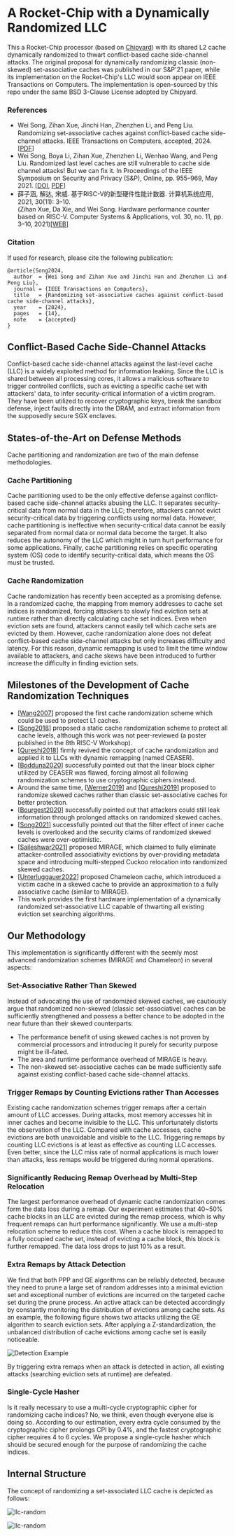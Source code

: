 # A Rocket-Chip with a Dynamically Randomized LLC

This a Rocket-Chip processor (based on [Chipyard](https://github.com/ucb-bar/chipyard))
with its shared L2 cache dynamically randomized to thwart conflict-based cache side-channel attacks.
The original proposal for dynamically randomizing classic (non-skewed) set-associative caches was published in our S&P'21 paper,
while its implementation on the Rocket-Chip's LLC would soon appear on IEEE Transactions on Computers.
The implementation is open-sourced by this repo under the same BSD 3-Clause License adopted by Chipyard.

### References

* Wei Song, Zihan Xue, Jinchi Han, Zhenzhen Li, and Peng Liu. Randomizing set-associative caches against conﬂict-based cache side-channel attacks. IEEE Transactions on Computers, accepted, 2024. [[PDF](https://wsong83.github.io/publication/comparch/tc2024.pdf)]
* Wei Song, Boya Li, Zihan Xue, Zhenzhen Li, Wenhao Wang, and Peng Liu. Randomized last level caches are still vulnerable to cache side channel attacks! But we can fix it. In Proceedings of the IEEE Symposium on Security and Privacy (S&P), Online, pp. 955–969, May 2021. [[DOI](https://doi.org/10.1109/SP40001.2021.00050), [PDF](https://wsong83.github.io/publication/comparch/sp2021.pdf)]
* 薛子涵, 解达, 宋威. 基于RISC-V的新型硬件性能计数器. 计算机系统应用, 2021, 30(11): 3–10.    
  (Zihan Xue, Da Xie, and Wei Song. Hardware performance counter based on RISC-V. Computer Systems & Applications, vol. 30, no. 11, pp. 3–10, 2021)[[WEB](http://www.c-s-a.org.cn/html/2021/11/8346.htm)]

### Citation

If used for research, please cite the following publication:

~~~
@article{Song2024,
  author  = {Wei Song and Zihan Xue and Jinchi Han and Zhenzhen Li and Peng Liu},
  journal = {IEEE Transactions on Computers},
  title   = {Randomizing set-associative caches against conﬂict-based cache side-channel attacks},
  year    = {2024},
  pages   = {14},
  note    = {accepted}
}
~~~

## Conflict-Based Cache Side-Channel Attacks

Conflict-based cache side-channel attacks against the last-level cache (LLC)
is a widely exploited method for information leaking.
Since the LLC is shared between all processing cores,
it allows a malicious software to
trigger controlled conflicts, such as evicting a specific cache set with attackers' data,
to infer security-critical information of a victim program.
They have been utilized to recover cryptographic keys,
break the sandbox defense,
inject faults directly into the DRAM,
and extract information from the supposedly secure SGX enclaves.

## States-of-the-Art on Defense Methods

Cache partitioning and randomization are two of the main defense methodologies.

### Cache Partitioning

Cache partitioning used to be the only effective defense against conflict-based cache side-channel attacks abusing the LLC.
It separates security-critical data from normal data in the LLC;
therefore, attackers cannot evict security-critical data by triggering conflicts using normal data.
However, cache partitioning is ineffective when security-critical data cannot be easily separated from normal data
or normal data become the target.
It also reduces the autonomy of the LLC which might in turn hurt performance for some applications.
Finally, cache partitioning relies on specific operating system (OS) code to identify security-critical data,
which means the OS must be trusted.

### Cache Randomization

Cache randomization has recently been accepted as a promising defense.
In a randomized cache,
the mapping from memory addresses to cache set indices is randomized,
forcing attackers to slowly find eviction sets at runtime rather than directly calculating cache set indices.
Even when eviction sets are found, attackers cannot easily tell which cache sets are evicted by them.
However, cache randomization alone does not defeat conflict-based cache side-channel attacks
but only increases difficulty and latency.
For this reason, dynamic remapping is used to limit the time window available to attackers,
and cache skews have been introduced to further increase the difficulty in finding eviction sets.

## Milestones of the Development of Cache Randomization Techniques

* [[Wang2007](https://doi.org/10.1145/1250662.1250723)] proposed the first cache randomization scheme which could be used to protect L1 caches.
* [[Song2018](https://wsong83.github.io/publication/comparch/riscv2018.pdf)] proposed a static cache randomization scheme to protect all cache levels, although this work was not peer-reviewed (a poster published in the 8th RISC-V Workshop).
* [[Qureshi2018](https://doi.org/10.1109/MICRO.2018.00068)] firmly revived the concept of cache randomization and applied it to LLCs with dynamic remapping (named CEASER).
* [[Bodduna2020](https://doi.org/10.1109/LCA.2020.2964212)] successfully pointed out that the linear block cipher utilized by CEASER was flawed, forcing almost all following randomization schemes to use cryptographic ciphers instead.
* Around the same time, [[Werner2019](https://doi.org/10.5555/3361338.3361385)] and [[Qureshi2019](https://doi.org/10.1145/3307650.3322246)] proposed to randomize skewed caches rather than classic set-associative caches for better protection.
* [[Bourgest2020](https://doi.org/10.1109/MICRO50266.2020.00092)] successfully pointed out that attackers could still leak information through prolonged attacks on randomized skewed caches.
* [[Song2021](https://doi.org/10.1109/SP40001.2021.00050)] successfully pointed out that the filter effect of inner cache levels is overlooked and the security claims of randomized skewed caches were over-optimistic.
* [[Saileshwar2021](https://www.usenix.org/conference/usenixsecurity21/presentation/saileshwar)] proposed MIRAGE, which claimed to fully eliminate attacker-controlled associativity evictions by over-providing metadata space and introducing multi-stepped Cuckoo relocation into randomized skewed caches.
* [[Unterluggauer2022](https://doi.org/10.1109/seed55351.2022.00009)] proposed Chameleon cache, which introduced a victim cache in a skewed cache to provide an approximation to a fully associative cache (similar to MIRAGE).
* This work provides the first hardware implementation of a dynamically randomized set-associative LLC capable of thwarting all existing eviction set searching algorithms.

## Our Methodology

This implementation is significantly different with the seemly most advanced randomization schemes (MIRAGE and Chameleon) in several aspects:

### Set-Associative Rather Than Skewed

Instead of advocating the use of randomized skewed caches, we cautiously argue that randomized non-skewed (classic set-associative) caches can be sufficiently strengthened and possess a better chance to be adopted in the near future than their skewed counterparts:

* The performance benefit of using skewed caches is not proven by commercial processors and introducing it purely for security purpose might be ill-fated.
* The area and runtime performance overhead of MIRAGE is heavy.
* The non-skewed set-associative caches can be made sufficiently safe against existing conflict-based cache side-channel attacks.

### Trigger Remaps by Counting Evictions rather Than Accesses

Existing cache randomization schemes trigger remaps after a certain amount of LLC accesses.
During attacks, most memory accesses hit in inner caches and become invisible to the LLC.
This unfortunately distorts the observation of the LLC.
Compared with cache accesses, cache evictions are both unavoidable and visible to the LLC.
Triggering remaps by counting LLC evictions is at least as effective as counting LLC accesses.
Even better, since the LLC miss rate of normal applications is much lower than attacks,
less remaps would be triggered during normal operations.

### Significantly Reducing Remap Overhead by Multi-Step Relocation

The largest performance overhead of dynamic cache randomization comes form the data loss during a remap.
Our experiment estimates that 40~50% cache blocks in an LLC are evicted during the remap process,
which is why frequent remaps can hurt performance significantly.
We use a multi-step relocation scheme to reduce this cost.
When a cache block is remapped to a fully occupied cache set, instead of evicting a cache block, this block is further remapped.
The data loss drops to just 10% as a result.

### Extra Remaps by Attack Detection

We find that both PPP and GE algorithms can be reliably detected,
because they need to prune a large set of random addresses into a minimal eviction set and
exceptional number of evictions are incurred on the targeted cache set during the prune process.
An active attack can be detected accordingly by constantly monitoring the distribution of evictions among cache sets.
As an example, the following figure shows two attacks utilizing the GE algorithm to search eviction sets.
After applying a Z-standardization, the unbalanced distribution of cache evictions among cache set
is easily noticeable.

![Detection Example](https://wsong83.github.io/asset/chipyard-random-llc/ge-eviction-zscore.png)

By triggering extra remaps when an attack is detected in action,
all existing attacks (searching eviction sets at runtime) are defeated.

### Single-Cycle Hasher

Is it really necessary to use a multi-cycle cryptographic cipher for randomizing cache indices?
No, we think, even though everyone else is doing so.
According to our estimation, every extra cycle consumed by the cryptographic cipher prolongs CPI by 0.4%,
and the fastest cryptographic cipher requires 4 to 6 cycles.
We propose a single-cycle hasher which should be secured enough for the purpose of randomizing the cache indices.

## Internal Structure

The concept of randomizing a set-associated LLC cache is depicted as follows:

![llc-random](https://wsong83.github.io/asset/chipyard-random-llc/llc-structure.png)


![llc-random](https://wsong83.github.io/asset/chipyard-random-llc/l2-detail.png)

